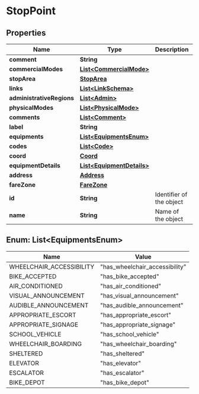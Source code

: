 
# StopPoint

## Properties
Name | Type | Description | Notes
------------ | ------------- | ------------- | -------------
**comment** | **String** |  |  [optional]
**commercialModes** | [**List&lt;CommercialMode&gt;**](CommercialMode.md) |  |  [optional]
**stopArea** | [**StopArea**](StopArea.md) |  |  [optional]
**links** | [**List&lt;LinkSchema&gt;**](LinkSchema.md) |  | 
**administrativeRegions** | [**List&lt;Admin&gt;**](Admin.md) |  |  [optional]
**physicalModes** | [**List&lt;PhysicalMode&gt;**](PhysicalMode.md) |  |  [optional]
**comments** | [**List&lt;Comment&gt;**](Comment.md) |  |  [optional]
**label** | **String** |  |  [optional]
**equipments** | [**List&lt;EquipmentsEnum&gt;**](#List&lt;EquipmentsEnum&gt;) |  | 
**codes** | [**List&lt;Code&gt;**](Code.md) |  |  [optional]
**coord** | [**Coord**](Coord.md) |  |  [optional]
**equipmentDetails** | [**List&lt;EquipmentDetails&gt;**](EquipmentDetails.md) |  |  [optional]
**address** | [**Address**](Address.md) |  |  [optional]
**fareZone** | [**FareZone**](FareZone.md) |  |  [optional]
**id** | **String** | Identifier of the object | 
**name** | **String** | Name of the object | 


<a name="List<EquipmentsEnum>"></a>
## Enum: List&lt;EquipmentsEnum&gt;
Name | Value
---- | -----
WHEELCHAIR_ACCESSIBILITY | &quot;has_wheelchair_accessibility&quot;
BIKE_ACCEPTED | &quot;has_bike_accepted&quot;
AIR_CONDITIONED | &quot;has_air_conditioned&quot;
VISUAL_ANNOUNCEMENT | &quot;has_visual_announcement&quot;
AUDIBLE_ANNOUNCEMENT | &quot;has_audible_announcement&quot;
APPROPRIATE_ESCORT | &quot;has_appropriate_escort&quot;
APPROPRIATE_SIGNAGE | &quot;has_appropriate_signage&quot;
SCHOOL_VEHICLE | &quot;has_school_vehicle&quot;
WHEELCHAIR_BOARDING | &quot;has_wheelchair_boarding&quot;
SHELTERED | &quot;has_sheltered&quot;
ELEVATOR | &quot;has_elevator&quot;
ESCALATOR | &quot;has_escalator&quot;
BIKE_DEPOT | &quot;has_bike_depot&quot;



